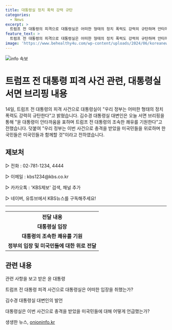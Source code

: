 ```yaml
---
title: 대통령실 정치 폭력 강력 규탄
categories:
  - News
excerpt: >
  트럼프 전 대통령의 피격으로 대통령실은 어떠한 형태의 정치 폭력도 강력히 규탄하며 안타까움을 표하고 쾌유를 기원했습니다. 김수경 대변인은 이번 사건으로 충격을 받을 미국민을 위로하며 한국민은 미국민과 함께할 것이라고 전했습니다. KBS뉴스를 구독해주세요!
feature_text: >
  트럼프 전 대통령의 피격으로 대통령실은 어떠한 형태의 정치 폭력도 강력히 규탄하며 안타까움을 표하고 쾌유를 기원했습니다. 김수경 대변인은 이번 사건으로 충격을 받을 미국민을 위로하며 한국민은 미국민과 함께할 것이라고 전했습니다. KBS뉴스를 구독해주세요!
image: 'https://www.behealthy4u.com/wp-content/uploads/2024/06/koreanews.jpg'
---
```


<p><img src="https://www.behealthy4u.com/wp-content/uploads/2024/06/koreanews.jpg" alt="info 속보" /></p>

<h1>트럼프 전 대통령 피격 사건 관련, 대통령실 서면 브리핑 내용</h1>

<p data-ke-size="size16">14일, 트럼프 전 대통령의 피격 사건으로 대통령실이 "우리 정부는 어떠한 형태의 정치 폭력도 강력히 규탄한다"고 밝혔습니다. 김수경 대통령실 대변인은 오늘 서면 브리핑을 통해 "윤 대통령이 안타까움을 표하며 트럼프 전 대통령의 조속한 쾌유를 기원한다"고 전했습니다. 덧붙여 "우리 정부는 이번 사건으로 충격을 받았을 미국민들을 위로하며 한국민들은 미국민들과 함께할 것"이라고 전하였습니다.</p>

<h2 data-ke-size="size26">제보처</h2>

<p data-ke-size="size16">▷ 전화 : 02-781-1234, 4444</p>

<p data-ke-size="size16">▷ 이메일 : kbs1234@kbs.co.kr</p>

<p data-ke-size="size16">▷ 카카오톡 : 'KBS제보' 검색, 채널 추가</p>

<p data-ke-size="size16">▷ 네이버, 유튜브에서 KBS뉴스를 구독해주세요!</p>

<hr>

<table>
  <tr>
    <th><b>전달 내용</b></th>
  </tr>
  <tr>
    <td style="text-align: center; height: 17px;"><b>대통령실 입장</b></td>
  </tr>
  <tr>
    <td style="text-align: center; height: 17px;"><b>대통령의 조속한 쾌유를 기원</b></td>
  </tr>
  <tr>
    <td style="text-align: center; height: 17px;"><b>정부의 입장 및 미국민들에 대한 위로 전달</b></td>
  </tr>
</table>

<h2 data-ke-size="size26">관련 내용</h2>

<p data-ke-size="size16">관련 사항을 보고 받은 윤 대통령</p>

<p data-ke-size="size16">트럼프 전 대통령 피격 사건으로 대통령실은 어떠한 입장을 취했는가?</p>

<p data-ke-size="size16">김수경 대통령실 대변인의 발언</p>

<p data-ke-size="size16">대통령실은 이번 사건으로 충격을 받았을 미국민들에 대해 어떻게 언급했는가?</p>
생생한 뉴스, <a href="https://onioninfo.kr" rel="dofollow">onioninfo.kr</a>


